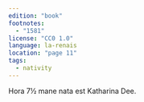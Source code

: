 ```yaml
---
edition: "book"
footnotes:
  - "1581"
license: "CC0 1.0"
language: la-renais
location: "page 11"
tags:
  - nativity
---
```

Hora 7½
mane nata est Katharina Dee.
